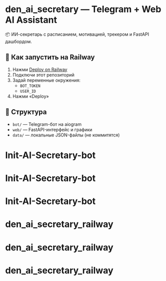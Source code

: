 # den_ai_secretary — Telegram + Web AI Assistant

📦 ИИ-секретарь с расписанием, мотивацией, трекером и FastAPI дашбордом.

## 🚀 Как запустить на Railway

1. Нажми [Deploy on Railway](https://railway.app/new)
2. Подключи этот репозиторий
3. Задай переменные окружения:
   - `BOT_TOKEN`
   - `USER_ID`
4. Нажми «Deploy»

## 📁 Структура

- `bot/` — Telegram-бот на aiogram
- `web/` — FastAPI-интерфейс и графики
- `data/` — локальные JSON-файлы (не коммитятся)
# Init-AI-Secretary-bot
# Init-AI-Secretary-bot
# Init-AI-Secretary-bot
# den_ai_secretary_railway
# den_ai_secretary_railway
# den_ai_secretary_railway
